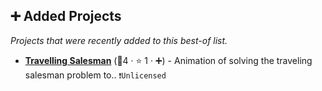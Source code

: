 ## ➕ Added Projects

_Projects that were recently added to this best-of list._

- <b><a href="https://github.com/miclindahl/tsp-streamlit/">Travelling Salesman</a></b> (🥉4 ·  ⭐ 1 · ➕) - Animation of solving the traveling salesman problem to.. <code>❗️Unlicensed</code>

